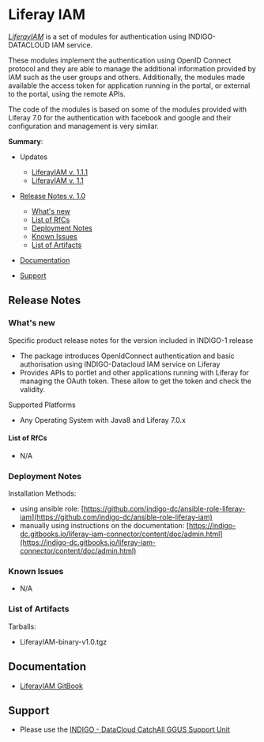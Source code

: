 # Liferay IAM


*[LiferayIAM](https://indigo-dc.gitbooks.io/liferay-iam-connector/content/)* is a set of modules for authentication using INDIGO-DATACLOUD IAM service.

These modules implement the authentication using OpenID Connect protocol and they are able to manage the additional information provided by IAM such as the user groups and others. Additionally, the modules made available the access token for application running in the portal, or external to the portal, using the remote APIs.

The code of the modules is based on some of the modules provided with Liferay 7.0 for the authentication with facebook and google and their configuration and management is very similar.

**Summary**:
* Updates
  * [LiferayIAM v. 1.1.1](https://github.com/indigo-dc/indigo-datacloud-releases/blob/master/indigo1/second_update_of_indigo-1.md#li)<br>
  * [LiferayIAM v. 1.1](https://github.com/indigo-dc/indigo-datacloud-releases/blob/master/indigo1/first_update_of_indigo-1.md#li)<br>

* [Release Notes v. 1.0](#id1)
  * [What's new](#id2)
  * [List of RfCs](#id3)
  * [Deployment Notes](#id4)
  * [Known Issues](#id5)
  * [List of Artifacts](#id7)<br>

* [Documentation](#id6)
* [Support](#id8)


<a id="id1"></a>
## Release Notes

<a id="id2"></a>
### What's new

Specific product release notes for the version included in INDIGO-1 release
* The package introduces OpenIdConnect authentication and basic authorisation using INDIGO-Datacloud IAM service on Liferay
* Provides APIs to portlet and other applications running with Liferay for managing the OAuth token. These allow to get the token and check the validity.

Supported Platforms
* Any Operating System with Java8 and Liferay 7.0.x


<a id="id3"></a>
#### List of RfCs 

* N/A


<a id="id4"></a>
### Deployment Notes
Installation Methods:
* using ansible role: [https://github.com/indigo-dc/ansible-role-liferay-iam](https://github.com/indigo-dc/ansible-role-liferay-iam)
* manually using instructions on the documentation: [https://indigo-dc.gitbooks.io/liferay-iam-connector/content/doc/admin.html](https://indigo-dc.gitbooks.io/liferay-iam-connector/content/doc/admin.html)


<a id="id5"></a>
### Known Issues

* N/A
 
<a id="id7"></a>
### List of Artifacts

Tarballs:
* LiferayIAM-binary-v1.0.tgz

<a id="id6"></a>
## Documentation

* [LiferayIAM GitBook](https://www.gitbook.com/book/indigo-dc/liferay-iam-connector/details)

<a id="id8"></a>
## Support

* Please use the [INDIGO - DataCloud CatchAll GGUS Support Unit](
https://wiki.egi.eu/wiki/GGUS:INDIGO_DataCloud_Catch-all_FAQ)

